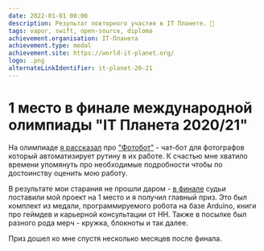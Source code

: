 ```yaml
---
date: 2022-01-01 00:00
description: Результат повторного участия в IT Планете. 🥳
tags: vapor, swift, open-source, diploma
achievement.organisation: IT-Планета
achievement.type: medal
achievement.site: https://world-it-planet.org/
logo: .png
alternateLinkIdentifier: it-planet-20-21
---
```

# 1 место в финале международной олимпиады "IT Планета 2020/21"


На олимпиаде [я рассказал](https://youtu.be/bvpScG3gJM0?t=5050) про ["Фотобот"](https://coolone.ru/projects/photobot/) - чат-бот для фотографов который автоматизирует рутину в их работе. К счастью мне хватило времени упомянуть про необходимые подробности чтобы по достоинству оценить мою работу.


В результате мои старания не прошли даром - [в финале](https://www.youtube.com/watch?v=heqDvEmU368) судьи поставили мой проект на 1 место и я получил главный приз. Это был комплект из медали, программируемого робота на базе Arduino, книги про геймдев и карьерной консультации от HH. Также в посылке был разного рода мерч - кружка, блокноты и так далее.


Приз дошел ко мне спустя несколько месяцев после финала.